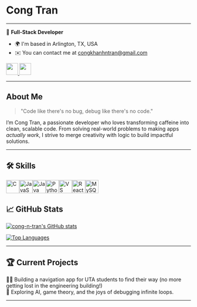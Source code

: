 # Cong Tran
---

🌟 **Full-Stack Developer**  

* 🌍  I'm based in Arlington, TX, USA
* ✉️  You can contact me at [congkhanhntran@gmail.com](mailto:congkhanhntran@gmail.com) 
<p align="left"> <a href="https://www.github.com/cong-n-tran" target="_blank" rel="noreferrer"> <picture> <source media="(prefers-color-scheme: dark)" srcset="https://raw.githubusercontent.com/danielcranney/readme-generator/main/public/icons/socials/github-dark.svg" /> <source media="(prefers-color-scheme: light)" srcset="https://raw.githubusercontent.com/danielcranney/readme-generator/main/public/icons/socials/github.svg" /> <img src="https://raw.githubusercontent.com/danielcranney/readme-generator/main/public/icons/socials/github.svg" width="32" height="32" /> </picture> </a> <a href="https://www.linkedin.com/in/cong-n-tran/" target="_blank" rel="noreferrer"> <picture> <source media="(prefers-color-scheme: dark)" srcset="https://raw.githubusercontent.com/danielcranney/readme-generator/main/public/icons/socials/linkedin-dark.svg" /> <source media="(prefers-color-scheme: light)" srcset="https://raw.githubusercontent.com/danielcranney/readme-generator/main/public/icons/socials/linkedin.svg" /> <img src="https://raw.githubusercontent.com/danielcranney/readme-generator/main/public/icons/socials/linkedin.svg" width="32" height="32" /> </picture> </a></p>

---

## About Me

> "Code like there's no bug, debug like there's no code."  

I’m Cong Tran, a passionate developer who loves transforming caffeine into clean, scalable code. From solving real-world problems to making apps *actually work*, I strive to merge creativity with logic to build impactful solutions.

---

## 🛠️ Skills  

<p align="left">
<a href="https://docs.microsoft.com/en-us/cpp/?view=msvc-170" target="_blank" rel="noreferrer"><img src="https://raw.githubusercontent.com/danielcranney/readme-generator/main/public/icons/skills/c-colored.svg" width="36" height="36" alt="C" /></a><a href="https://developer.mozilla.org/en-US/docs/Web/JavaScript" target="_blank" rel="noreferrer"><img src="https://raw.githubusercontent.com/danielcranney/readme-generator/main/public/icons/skills/javascript-colored.svg" width="36" height="36" alt="JavaScript" /></a><a href="https://www.oracle.com/java/" target="_blank" rel="noreferrer"><img src="https://raw.githubusercontent.com/danielcranney/readme-generator/main/public/icons/skills/java-colored.svg" width="36" height="36" alt="Java" /></a><a href="https://www.python.org/" target="_blank" rel="noreferrer"><img src="https://raw.githubusercontent.com/danielcranney/readme-generator/main/public/icons/skills/python-colored.svg" width="36" height="36" alt="Python" /></a><a href="https://code.visualstudio.com/" target="_blank" rel="noreferrer"><img src="https://raw.githubusercontent.com/danielcranney/readme-generator/main/public/icons/skills/visualstudiocode.svg" width="36" height="36" alt="VS Code" /></a><a href="https://reactjs.org/" target="_blank" rel="noreferrer"><img src="https://raw.githubusercontent.com/danielcranney/readme-generator/main/public/icons/skills/react-colored.svg" width="36" height="36" alt="React" /></a><a href="https://www.mysql.com/" target="_blank" rel="noreferrer"><img src="https://raw.githubusercontent.com/danielcranney/readme-generator/main/public/icons/skills/mysql-colored.svg" width="36" height="36" alt="MySQL" /></a>
</p>


## 📈 GitHub Stats  


<a href="http://www.github.com/cong-n-tran"><img src="https://github-readme-stats.vercel.app/api?username=cong-n-tran&show_icons=true&count_private=true&title_color=ff8c00&text_color=ffffff&icon_color=ff8c00&bg_color=2d2d2d&hide_border=true&show_icons=true" alt="cong-n-tran's GitHub stats" /></a>  

<a href="https://github.com/cong-n-tran" align="left"><img src="https://github-readme-stats.vercel.app/api/top-langs/?username=cong-n-tran&langs_count=10&title_color=ff8c00&text_color=ffffff&icon_color=ff8c00&bg_color=2d2d2d&hide_border=true&locale=en&custom_title=Top%20%Languages" alt="Top Languages" /></a>  

---


## 🏆 Current Projects  

👨‍💻 Building a navigation app for UTA students to find their way (no more getting lost in the engineering building!)  
🚀 Exploring AI, game theory, and the joys of debugging infinite loops.  

--- 
